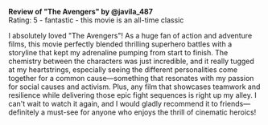 **Review of "The Avengers" by @javila_487**  
Rating: 5 - fantastic - this movie is an all-time classic

I absolutely loved "The Avengers"! As a huge fan of action and adventure films, this movie perfectly blended thrilling superhero battles with a storyline that kept my adrenaline pumping from start to finish. The chemistry between the characters was just incredible, and it really tugged at my heartstrings, especially seeing the different personalities come together for a common cause—something that resonates with my passion for social causes and activism. Plus, any film that showcases teamwork and resilience while delivering those epic fight sequences is right up my alley. I can't wait to watch it again, and I would gladly recommend it to friends—definitely a must-see for anyone who enjoys the thrill of cinematic heroics!